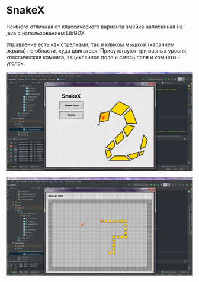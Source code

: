 # SnakeX

Немного отличная от классического варианта змейка написанная на java с использованием LibGDX.

Управление есть как стрелками, так и кликом мышкой (касанием экрана) по области, куда двигаться.
Присутствуют три разных уровня, классическая комната, зацикленное поле и смесь поля и комнаты - уголок. 

![main menu](http://github.com/G-gekko/SnakeX/blob/master/screenshots/screenshot%201.png?raw=true "Main menu")

![game](http://github.com/G-gekko/SnakeX/blob/master/screenshots/screenshot%203.png?raw=true "Game")

